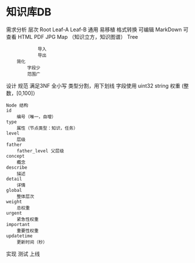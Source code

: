 
# 知识库DB

需求分析
	层次
		Root
			Leaf-A
			Leaf-B
	通用
		易移植
			格式转换
				可编辑
					MarkDown
				可查看
					HTML
					PDF
					JPG
					Map （知识立方，知识图谱）
						Tree

				导入
				导出
		简化
			字段少
			范围广

设计
	规范
		满足3NF
		全小写
		类型分割，用下划线
		字段使用
			uint32
			string
		权重
			(整数，[0,100]）

	Node 结构
	id
		编号（唯一，自增）
	type
		属性（节点类型：知识，任务）
	level
		层级
	father
		father_level 父层级
	concept
		概念
	describe
		描述
	detail
		详情
	global
		整体层次
	weight
		总权重
	urgent
		紧急性权重
	important
		重要性权重
	updatetime
		更新时间（秒）


实现
测试
上线
